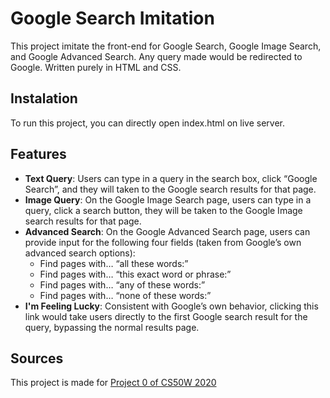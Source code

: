 # Google Search Imitation
This project imitate the front-end for Google Search, Google Image Search, and Google Advanced Search. Any query made would be redirected to Google. Written purely in HTML and CSS. 

## Instalation
To run this project, you can directly open index.html on live server. 

## Features 
- **Text Query**: Users can type in a query in the search box, click “Google Search”, and they will taken to the Google search results for that page. 
- **Image Query**: On the Google Image Search page, users can type in a query, click a search button, they will be taken to the Google Image search results for that page.
- **Advanced Search**: On the Google Advanced Search page, users can provide input for the following four fields (taken from Google’s own advanced search options):
    * Find pages with… “all these words:”
    * Find pages with… “this exact word or phrase:”
    * Find pages with… “any of these words:”
    * Find pages with… “none of these words:”
- **I'm Feeling Lucky**: Consistent with Google’s own behavior, clicking this link would take users directly to the first Google search result for the query, bypassing the normal results page.

## Sources
This project is made for [Project 0 of CS50W 2020](https://cs50.harvard.edu/web/2020/projects/0/search/)


